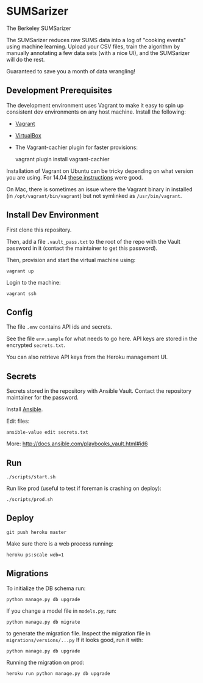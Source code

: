 SUMSarizer
===

The Berkeley SUMSarizer

The SUMSarizer reduces raw SUMS data into a log of "cooking events" using machine learning. Upload your CSV files, train the algorithm by manually annotating a few data sets (with a nice UI), and the SUMSarizer will do the rest.

Guaranteed to save you a month of data wrangling!

Development Prerequisites
---

The development environment uses Vagrant to make it easy to spin up consistent dev environments on any host machine. Install the following:

* [Vagrant](https://www.vagrantup.com/)
* [VirtualBox](https://www.virtualbox.org/)
* The Vagrant-cachier plugin for faster provisions:

    vagrant plugin install vagrant-cachier

Installation of Vagrant on Ubuntu can be tricky depending on what version you are using. For 14.04 [these instructions](http://foorious.com/devops/vagrant-virtualbox-trusty-install/) were good.

On Mac, there is sometimes an issue where the Vagrant binary in installed (in `/opt/vagrant/bin/vagrant`) but not symlinked as `/usr/bin/vagrant`.

Install Dev Environment
---

First clone this repository.

Then, add a file `.vault_pass.txt` to the root of the repo with the Vault password in it (contact the maintainer to get this password).

Then, provision and start the virtual machine using:

    vagrant up

Login to the machine:

    vagrant ssh

Config
---

The file `.env` contains API ids and secrets.

See the file `env.sample` for what needs to go here. API keys are stored in the encrypted `secrets.txt`.

You can also retrieve API keys from the Heroku management UI.

Secrets
---

Secrets stored in the repository with Ansible Vault. Contact the repository maintainer for the password.

Install [Ansible](http://www.ansible.com/home).

Edit files:

	ansible-value edit secrets.txt

More: http://docs.ansible.com/playbooks_vault.html#id6

Run
---

	./scripts/start.sh

Run like prod (useful to test if foreman is crashing on deploy):

	./scripts/prod.sh

Deploy
---

	git push heroku master

Make sure there is a web process running:

	heroku ps:scale web=1

Migrations
---

To initialize the DB schema run:

	python manage.py db upgrade

If you change a model file in `models.py`, run:

	python manage.py db migrate

to generate the migration file. Inspect the migration file in `migrations/versions/...py` If it looks good, run it with:

	python manage.py db upgrade

Running the migration on prod:

	heroku run python manage.py db upgrade
